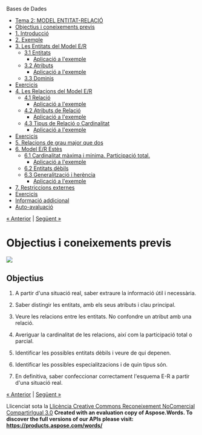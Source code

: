 Bases de Dades

- [Tema 2: MODEL ENTITAT-RELACIÓ](index.md)
- [Objectius i coneixements previs](objectius_i_coneixements_previs.md)
- [1. Introducció](1_introducci.md)
- [2. Exemple](2_exemple.md)
- [3. Les Entitats del Model E/R](3_les_entitats_del_model_er.md) 
  - [3.1 Entitats](31_entitats.md) 
    - [Aplicació a l'exemple](aplicaci_a_lexemple.md)
  - [3.2 Atributs](32_atributs.md) 
    - [Aplicació a l'exemple](aplicaci_a_lexemple0.md)
  - [3.3 Dominis](33_dominis.md)
- [Exercicis](exercicis.md)
- [4. Les Relacions del Model E/R](4_les_relacions_del_model_er.md) 
  - [4.1 Relació](41_relaci.md) 
    - [Aplicació a l'exemple](aplicaci_a_lexemple1.md)
  - [4.2 Atributs de Relació](42_atributs_de_relaci.md) 
    - [Aplicació a l'exemple](aplicaci_a_lexemple2.md)
  - [4.3 Tipus de Relació o Cardinalitat](43_tipus_de_relaci_o_cardinalitat.md) 
    - [Aplicació a l'exemple](aplicaci_a_lexemple3.md)
- [Exercicis](exercicis0.md)
- [5. Relacions de grau major que dos](5_relacions_de_grau_major_que_dos.md)
- [6. Model E/R Estès](6_model_er_ests.md) 
  - [6.1 Cardinalitat màxima i mínima. Participació total.](61_cardinalitat_mxima_i_mnima_participaci_total.md) 
    - [Aplicació a l'exemple](aplicaci_a_lexemple4.md)
  - [6.2 Entitats dèbils](62_entitats_dbils.md)
  - [6.3 Generalització i herència](63_generalitzaci_i_herncia.md) 
    - [Aplicació a l'exemple](aplicaci_a_lexemple5.md)
- [7. Restriccions externes](7_restriccions_externes.md)
- [Exercicis](exercicis1.md)
- [Informació addicional](informaci_addicional.md)
- [Auto-avaluació](autoavaluaci.md)

[« Anterior](index.md) | [Següent »](1_introducci.md)
# <a name="main"></a>**Objectius i coneixements previs**
![](objectius_i_coneixements_previs.002.png)
## **Objectius**
1. A partir d'una situació real, saber extraure la informació útil i necessària.

1. Saber distingir les entitats, amb els seus atributs i clau principal.

1. Veure les relacions entre les entitats. No confondre un atribut amb una relació.

1. Averiguar la cardinalitat de les relacions, així com la participació total o parcial.

1. Identificar les possibles entitats dèbils i veure de qui depenen.

1. Identificar les possibles especialitzacions i de quin tipus són.

1. En definitiva, saber confeccionar correctament l'esquema E-R a partir d'una situació real. 

[« Anterior](index.md) | [Següent »](1_introducci.md)

Llicenciat sota la [Llicència Creative Commons Reconeixement NoComercial CompartirIgual 3.0](http://creativecommons.org/licenses/by-nc-sa/3.0/)
**Created with an evaluation copy of Aspose.Words. To discover the full versions of our APIs please visit: https://products.aspose.com/words/**
